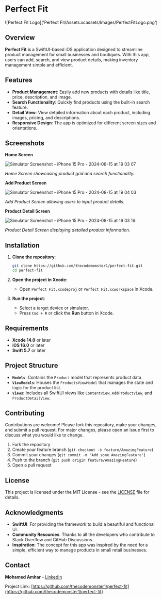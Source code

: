 # Perfect Fit

![Perfect Fit Logo]('Perfect Fit/Assets.xcassets/Images/PerfectFitLogo.png')

## Overview

**Perfect Fit** is a SwiftUI-based iOS application designed to streamline product management for small businesses and boutiques. With this app, users can add, search, and view product details, making inventory management simple and efficient.

## Features

- **Product Management**: Easily add new products with details like title, price, description, and image.
- **Search Functionality**: Quickly find products using the built-in search feature.
- **Detail View**: View detailed information about each product, including images, pricing, and descriptions.
- **Responsive Design**: The app is optimized for different screen sizes and orientations.

## Screenshots

**Home Screen**

![Simulator Screenshot - iPhone 15 Pro - 2024-08-15 at 19 03 07](https://github.com/user-attachments/assets/cf7c2904-8cf9-4838-be51-5fbab6d923de)

*Home Screen showcasing product grid and search functionality.*

**Add Product Screen**

![Simulator Screenshot - iPhone 15 Pro - 2024-08-15 at 19 04 03](https://github.com/user-attachments/assets/881f4371-674c-4cc3-95d1-e08d5165ff1b)

*Add Product Screen allowing users to input product details.*

**Product Detail Screen**

![Simulator Screenshot - iPhone 15 Pro - 2024-08-15 at 19 03 16](https://github.com/user-attachments/assets/70dbe8d8-5252-47f8-b1b6-678d14560563)

*Product Detail Screen displaying detailed product information.*

## Installation

1. **Clone the repository**:
    ```bash
    git clone https://github.com/thecodemonster1/perfect-fit.git
    cd perfect-fit
    ```

2. **Open the project in Xcode**:
    - Open `Perfect Fit.xcodeproj` or `Perfect Fit.xcworkspace` in Xcode.

3. **Run the project**:
    - Select a target device or simulator.
    - Press `Cmd + R` or click the **Run** button in Xcode.

## Requirements

- **Xcode 14.0** or later
- **iOS 16.0** or later
- **Swift 5.7** or later

## Project Structure

- **`Models`**: Contains the `Product` model that represents product data.
- **`ViewModels`**: Houses the `ProductsViewModel` that manages the state and logic for the product list.
- **`Views`**: Includes all SwiftUI views like `ContentView`, `AddProductView`, and `ProductDetailView`.

## Contributing

Contributions are welcome! Please fork this repository, make your changes, and submit a pull request. For major changes, please open an issue first to discuss what you would like to change.

1. Fork the repository
2. Create your feature branch (`git checkout -b feature/AmazingFeature`)
3. Commit your changes (`git commit -m 'Add some AmazingFeature'`)
4. Push to the branch (`git push origin feature/AmazingFeature`)
5. Open a pull request

## License

This project is licensed under the MIT License - see the [LICENSE](LICENSE) file for details.

## Acknowledgments

- **SwiftUI**: For providing the framework to build a beautiful and functional UI.
- **Community Resources**: Thanks to all the developers who contribute to Stack Overflow and GitHub Discussions.
- **Inspiration**: The concept for this app was inspired by the need for a simple, efficient way to manage products in small retail businesses.

## Contact

**Mohamed Amhar** - [LinkedIn]('https://www.linkedin.com/in/thecodemonster1')

Project Link: [https://github.com/thecodemonster1/perfect-fit](https://github.com/thecodemonster1/perfect-fit)
